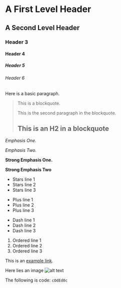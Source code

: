 A First Level Header
====================

A Second Level Header
---------------------

### Header 3

#### Header 4

##### Header 5

###### Header 6

Here is a basic paragraph.

> This is a blockquote.
> 
> This is the second paragraph in the blockquote.
>
> ## This is an H2 in a blockquote

*Emphasis One.*

_Emphasis Two._

**Strong Emphasis One.**

__Strong Emphasis Two__

*   Stars line 1
*   Stars line 2
*   Stars line 3

+   Plus line 1
+   Plus line 2
+   Plus line 3

-   Dash line 1
-   Dash line 2
-   Dash line 3

1.   Ordered line 1
2.   Ordered line 2
3.   Ordered line 3

This is an [example link](http://www.google.com).

Here lies an image ![alt text](/path/to/img.jpg)

The following is code: `cOdEd0c`